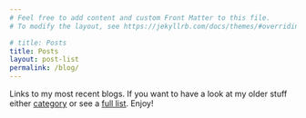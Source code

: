 ```yaml
---
# Feel free to add content and custom Front Matter to this file.
# To modify the layout, see https://jekyllrb.com/docs/themes/#overriding-theme-defaults

# title: Posts
title: Posts
layout: post-list
permalink: /blog/
---
```


Links to my most recent blogs. If you want to have a look at my older stuff either [category](cat) or see a [full list](cat/all). Enjoy!
